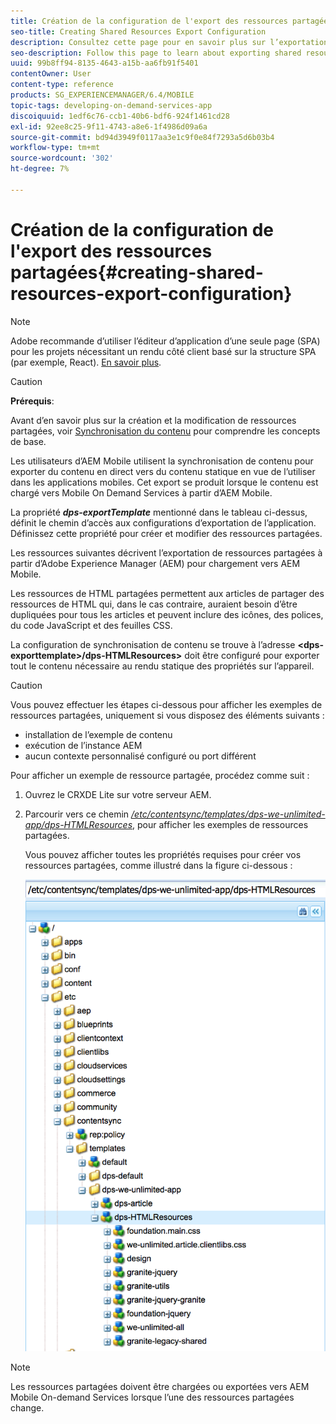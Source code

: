 ```yaml
---
title: Création de la configuration de l'export des ressources partagées
seo-title: Creating Shared Resources Export Configuration
description: Consultez cette page pour en savoir plus sur l’exportation de ressources partagées à partir d’Adobe Experience Manager (AEM) en vue de leur chargement vers AEM Mobile.
seo-description: Follow this page to learn about exporting shared resources from Adobe Experience Manager (AEM) for upload to AEM Mobile.
uuid: 99b8ff94-8135-4643-a15b-aa6fb91f5401
contentOwner: User
content-type: reference
products: SG_EXPERIENCEMANAGER/6.4/MOBILE
topic-tags: developing-on-demand-services-app
discoiquuid: 1edf6c76-ccb1-40b6-bdf6-924f1461cd28
exl-id: 92ee8c25-9f11-4743-a8e6-1f4986d09a6a
source-git-commit: bd94d3949f0117aa3e1c9f0e84f7293a5d6b03b4
workflow-type: tm+mt
source-wordcount: '302'
ht-degree: 7%

---
```


# Création de la configuration de l&#39;export des ressources partagées{#creating-shared-resources-export-configuration}

>[!NOTE]
>
>Adobe recommande d’utiliser l’éditeur d’application d’une seule page (SPA) pour les projets nécessitant un rendu côté client basé sur la structure SPA (par exemple, React). [En savoir plus](/help/sites-developing/spa-overview.md).

>[!CAUTION]
>
>**Prérequis**:
>
>Avant d’en savoir plus sur la création et la modification de ressources partagées, voir [Synchronisation du contenu](/help/mobile/mobile-ondemand-contentsync.md) pour comprendre les concepts de base.

Les utilisateurs d’AEM Mobile utilisent la synchronisation de contenu pour exporter du contenu en direct vers du contenu statique en vue de l’utiliser dans les applications mobiles. Cet export se produit lorsque le contenu est chargé vers Mobile On Demand Services à partir d’AEM Mobile.

La propriété ***dps-exportTemplate*** mentionné dans le tableau ci-dessus, définit le chemin d’accès aux configurations d’exportation de l’application. Définissez cette propriété pour créer et modifier des ressources partagées.

Les ressources suivantes décrivent l’exportation de ressources partagées à partir d’Adobe Experience Manager (AEM) pour chargement vers AEM Mobile.

Les ressources de HTML partagées permettent aux articles de partager des ressources de HTML qui, dans le cas contraire, auraient besoin d’être dupliquées pour tous les articles et peuvent inclure des icônes, des polices, du code JavaScript et des feuilles CSS.

La configuration de synchronisation de contenu se trouve à l’adresse **&lt;dps-exporttemplate>/dps-HTMLResources>** doit être configuré pour exporter tout le contenu nécessaire au rendu statique des propriétés sur l’appareil.

>[!CAUTION]
>
>Vous pouvez effectuer les étapes ci-dessous pour afficher les exemples de ressources partagées, uniquement si vous disposez des éléments suivants :
>
>* installation de l’exemple de contenu
>* exécution de l’instance AEM
>* aucun contexte personnalisé configuré ou port différent

>


Pour afficher un exemple de ressource partagée, procédez comme suit :

1. Ouvrez le CRXDE Lite sur votre serveur AEM.
1. Parcourir vers ce chemin *[/etc/contentsync/templates/dps-we-unlimited-app/dps-HTMLResources](http://localhost:4502/crx/de/index.jsp#/etc/contentsync/templates/dps-we-unlimited-app/dps-HTMLResources)*, pour afficher les exemples de ressources partagées.

   Vous pouvez afficher toutes les propriétés requises pour créer vos ressources partagées, comme illustré dans la figure ci-dessous :

   ![chlimage_1-145](assets/chlimage_1-145.png)

>[!NOTE]
>
>Les ressources partagées doivent être chargées ou exportées vers AEM Mobile On-demand Services lorsque l’une des ressources partagées change.
